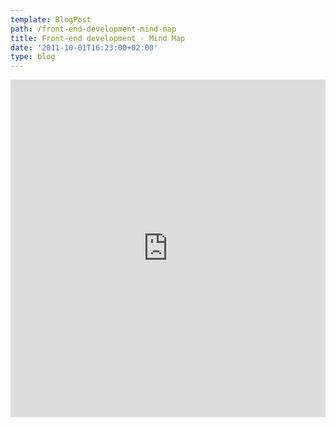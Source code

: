 ```yaml
---
template: BlogPost
path: /front-end-development-mind-map
title: Front-end development - Mind Map
date: '2011-10-01T16:23:00+02:00'
type: blog
---
```


<iframe frameborder="0" height="540" src="http://www.mindomo.com/mindmap/front-end-development-e999af6b49404020b63ca473111c4b02" width="100%"></iframe>
